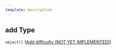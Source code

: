 ```yaml
---
template: description
---
```


## add Type

`object[]` ([Add difficulty (NOT YET IMPLEMENTED)](generic-properties-root-add-difficulty-properties-add-difficulty-add-difficulty-not-yet-implemented.md))
